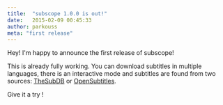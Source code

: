 ```yaml
---
title:  "subscope 1.0.0 is out!"
date:   2015-02-09 00:45:33
author: parkouss
meta: "first release"
---
```


Hey! I'm happy to announce the first release of subscope!

This is already fully working. You can download subtitles in multiple
languages, there is an interactive mode and subtitles are found from two
sources: [TheSubDB] or [OpenSubtitles].

Give it a try !

[TheSubDB]:      http://thesubdb.com/
[OpenSubtitles]: http://www.opensubtitles.org
